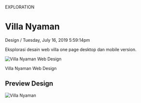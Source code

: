 <p class="type">EXPLORATION</p>

# Villa Nyaman

<p class="meta">Design  /  Tuesday, July 16, 2019 5:59:14pm</p>

Eksplorasi desain web villa one page desktop dan mobile version.

![Villa Nyaman Web Design](https://farooq-agent.web.app/assets/images/works/details/179-villa-nyaman/villa-nyaman-web-design.png)

<p class="caption">Villa Nyaman Web Design</p>

## Preview Design

![Villa Nyaman](https://farooq-agent.web.app/assets/images/works/large/villa-nyaman.jpg)
